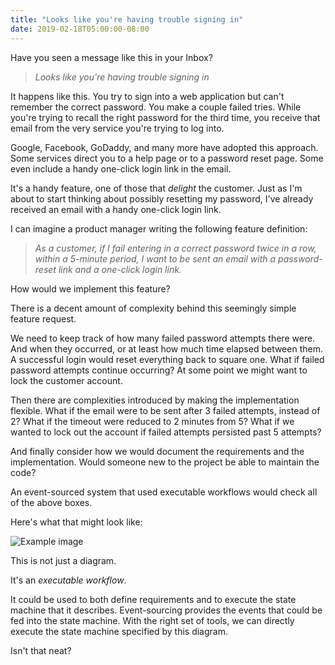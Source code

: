 ```yaml
---
title: "Looks like you're having trouble signing in"
date: 2019-02-18T05:00:00-08:00
---
```


Have you seen a message like this in your Inbox?

> _Looks like you're having trouble signing in_

It happens like this. You try to sign into a web application but can't remember the correct password. You make a couple failed tries. While you're trying to recall the right password for the third time, you receive that email from the very service you're trying to log into.

Google, Facebook, GoDaddy, and many more have adopted this approach. Some services direct you to a help page or to a password reset page. Some even include a handy one-click login link in the email.

It's a handy feature, one of those that _delight_ the customer. Just as I'm about to start thinking about possibly resetting my password, I've already received an email with a handy one-click login link.

I can imagine a product manager writing the following feature definition:

> _As a customer, if I fail entering in a correct password twice in a row, within a 5-minute period, I want to be sent an email with a password-reset link and a one-click login link._

How would we implement this feature?

There is a decent amount of complexity behind this seemingly simple feature request.

We need to keep track of how many failed password attempts there were. And when they occurred, or at least how much time elapsed between them. A successful login would reset everything back to square one. What if failed password attempts continue occurring? At some point we might want to lock the customer account.

Then there are complexities introduced by making the implementation flexible. What if the email were to be sent after 3 failed attempts, instead of 2? What if the timeout were reduced to 2 minutes from 5? What if we wanted to lock out the account if failed attempts persisted past 5 attempts?

And finally consider how we would document the requirements and the implementation. Would someone new to the project be able to maintain the code?

An event-sourced system that used executable workflows would check all of the above boxes.

Here's what that might look like:

![Example image](/images/articles/2019/02/19/trouble-signing-in.svg.png)

This is not just a diagram.

It's an _executable workflow_.

It could be used to both define requirements and to execute the state machine that it describes. Event-sourcing provides the events that could be fed into the state machine. With the right set of tools, we can directly execute the state machine specified by this diagram.

Isn't that neat?
